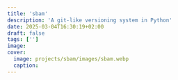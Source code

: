 ```yaml
---
title: 'sbam'
description: 'A git-like versioning system in Python'
date: 2025-03-04T16:30:19+02:00
draft: false
tags: ['']
image:
cover:
  image: projects/sbam/images/sbam.webp 
  caption:
---
```


<!-- USEFUL STUFF -->
<!-- NOTE: Put the audio files in the same dir of index.md -->
<!-- {{<audio img-src="images/<COVER_IMAGE>" src="posts/<POST_NAME>/<AUDIO_NAME>" width="100%" caption="<AUDIO_NAME>" >}} -->

<!-- {{< youtube "<YOUTUBE_VID_ID>" >}} -->